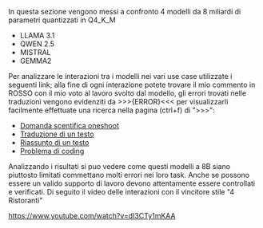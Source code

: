 In questa sezione vengono messi a confronto 4 modelli da 8 miliardi di parametri quantizzati in Q4_K_M

- LLAMA 3.1
- QWEN 2.5
- MISTRAL
- GEMMA2

Per analizzare le interazioni tra i modelli nei vari use case utilizzate i seguenti link; alla fine di ogni interazione potete trovare il mio commento in ROSSO con il mio voto al lavoro svolto dal modello, gli errori trovati nelle traduzioni vengono evidenziti da >>>{ERROR}<<< per visualizzarli facilmente effettuate una ricerca nella pagina (ctrl+f) di ">>>":

- [Domanda scentifica oneshoot](https://it-alian.github.io/4LLM/8B%20CHALLENGE/oneshoot_llm_interaction.htm)
- [Traduzione di un testo](https://it-alian.github.io/4LLM/8B%20CHALLENGE/translate_llm_interaction.htm)
- [Riassunto di un testo](https://it-alian.github.io/4LLM/8B%20CHALLENGE/summary_llm_interaction.htm)
- [Problema di coding](https://it-alian.github.io/4LLM/8B%20CHALLENGE/coding_llm_interaction.htm)

Analizzando i risultati si puo vedere come questi modelli a 8B siano piuttosto limitati commettano molti errori nei loro task. Anche se possono essere un valido supporto di lavoro devono attentamente essere controllati e verificati. 
Di seguito il video delle interazioni con il vincitore stile "4 Ristoranti"

https://www.youtube.com/watch?v=dI3CTy1mKAA
